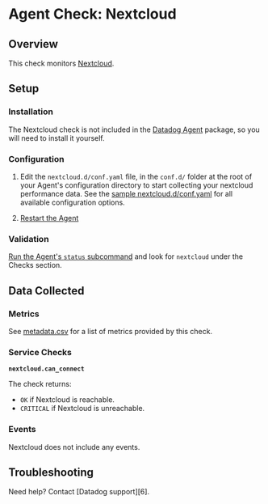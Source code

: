 # Agent Check: Nextcloud

## Overview

This check monitors [Nextcloud][1].

## Setup

### Installation

The Nextcloud check is not included in the [Datadog Agent][2] package, so you will
need to install it yourself.

### Configuration

1. Edit the `nextcloud.d/conf.yaml` file, in the `conf.d/` folder at the root of your
   Agent's configuration directory to start collecting your nextcloud performance data.
   See the [sample nextcloud.d/conf.yaml][2] for all available configuration options.

2. [Restart the Agent][3]

### Validation

[Run the Agent's `status` subcommand][4] and look for `nextcloud` under the Checks section.

## Data Collected

### Metrics

See [metadata.csv][5] for a list of metrics provided by this check.

### Service Checks

**`nextcloud.can_connect`**

The check returns:

* `OK` if Nextcloud is reachable.
* `CRITICAL` if Nextcloud is unreachable.


### Events

Nextcloud does not include any events.

## Troubleshooting

Need help? Contact [Datadog support][6].

[1]: https://nextcloud.com/
[2]: https://github.com/DataDog/integrations-core/blob/master/nextcloud/datadog_checks/nextcloud/data/conf.yaml.example
[3]: https://docs.datadoghq.com/agent/faq/agent-commands/#start-stop-restart-the-agent
[4]: https://docs.datadoghq.com/agent/faq/agent-commands/#agent-status-and-information
[5]: https://github.com/DataDog/integrations-extras/blob/master/nextcloud/metadata.csv
[5]: https://docs.datadoghq.com/help/
